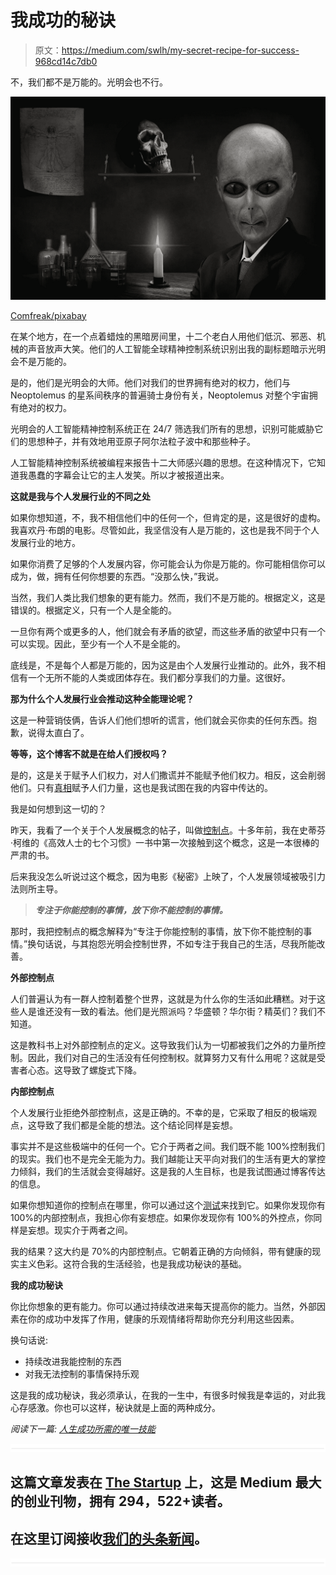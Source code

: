 # 我成功的秘诀

> 原文：<https://medium.com/swlh/my-secret-recipe-for-success-968cd14c7db0>

不，我们都不是万能的。光明会也不行。

![](img/8277b3662a7cf71c1a4bcb9aff575759.png)

[Comfreak/pixabay](https://pixabay.com/en/alien-reptilian-portrait-politician-560710/)

在某个地方，在一个点着蜡烛的黑暗房间里，十二个老白人用他们低沉、邪恶、机械的声音放声大笑。他们的人工智能全球精神控制系统识别出我的副标题暗示光明会不是万能的。

是的，他们是光明会的大师。他们对我们的世界拥有绝对的权力，他们与 Neoptolemus 的星系间秩序的普遍骑士身份有关，Neoptolemus 对整个宇宙拥有绝对的权力。

光明会的人工智能精神控制系统正在 24/7 筛选我们所有的思想，识别可能威胁它们的思想种子，并有效地用亚原子阿尔法粒子波中和那些种子。

人工智能精神控制系统被编程来报告十二大师感兴趣的思想。在这种情况下，它知道我愚蠢的字幕会让它的主人发笑。所以才被报道出来。

**这就是我与个人发展行业的不同之处**

如果你想知道，不，我不相信他们中的任何一个，但肯定的是，这是很好的虚构。我喜欢丹·布朗的电影。尽管如此，我坚信没有人是万能的，这也是我不同于个人发展行业的地方。

如果你消费了足够的个人发展内容，你可能会认为你是万能的。你可能相信你可以成为，做，拥有任何你想要的东西。“没那么快，”我说。

当然，我们人类比我们想象的更有能力。然而，我们不是万能的。根据定义，这是错误的。根据定义，只有一个人是全能的。

一旦你有两个或更多的人，他们就会有矛盾的欲望，而这些矛盾的欲望中只有一个可以实现。因此，至少有一个人不是全能的。

底线是，不是每个人都是万能的，因为这是由个人发展行业推动的。此外，我不相信有一个无所不能的人类或团体存在。我们都分享我们的力量。这很好。

**那为什么个人发展行业会推动这种全能理论呢？**

这是一种营销伎俩，告诉人们他们想听的谎言，他们就会买你卖的任何东西。抱歉，说得太直白了。

**等等，这个博客不就是在给人们授权吗？**

是的，这是关于赋予人们权力，对人们撒谎并不能赋予他们权力。相反，这会削弱他们。只有[真相](https://ideavisionaction.com/personal-development/the-only-skill-you-need-to-succeed-in-life/)赋予人们力量，这也是我试图在我的内容中传达的。

我是如何想到这一切的？

昨天，我看了一个关于个人发展概念的帖子，叫做[控制点](/@michaelzampiglia/your-locus-of-control-determines-your-success-58b99c76a880)。十多年前，我在史蒂芬·柯维的《高效人士的七个习惯》一书中第一次接触到这个概念，这是一本很棒的严肃的书。

后来我没怎么听说过这个概念，因为电影《秘密》上映了，个人发展领域被吸引力法则所主导。

> ***专注于你能控制的事情，放下你不能控制的事情。***

那时，我把控制点的概念解释为“专注于你能控制的事情，放下你不能控制的事情。”换句话说，与其抱怨光明会控制世界，不如专注于我自己的生活，尽我所能改善。

**外部控制点**

人们普遍认为有一群人控制着整个世界，这就是为什么你的生活如此糟糕。对于这些人是谁还没有一致的看法。他们是光照派吗？华盛顿？华尔街？精英们？我们不知道。

这是教科书上对外部控制点的定义。这导致我们认为一切都被我们之外的力量所控制。因此，我们对自己的生活没有任何控制权。就算努力又有什么用呢？这就是受害者心态。这导致了螺旋式下降。

**内部控制点**

个人发展行业拒绝外部控制点，这是正确的。不幸的是，它采取了相反的极端观点，这导致了我们都是全能的想法。这个结论同样是妄想。

事实并不是这些极端中的任何一个。它介于两者之间。我们既不能 100%控制我们的现实。我们也不是完全无能为力。我们越能让天平向对我们的生活有更大的掌控力倾斜，我们的生活就会变得越好。这是我的人生目标，也是我试图通过博客传达的信息。

如果你想知道你的控制点在哪里，你可以通过这个[测试](http://www.psych.uncc.edu/pagoolka/LC.html)来找到它。如果你发现你有 100%的内部控制点，我担心你有妄想症。如果你发现你有 100%的外控点，你同样是妄想。现实介于两者之间。

我的结果？这大约是 70%的内部控制点。它朝着正确的方向倾斜，带有健康的现实主义色彩。这符合我的生活经验，也是我成功秘诀的基础。

**我的成功秘诀**

你比你想象的更有能力。你可以通过持续改进来每天提高你的能力。当然，外部因素在你的成功中发挥了作用，健康的乐观情绪将帮助你充分利用这些因素。

换句话说:

*   持续改进我能控制的东西
*   对我无法控制的事情保持乐观

这是我的成功秘诀，我必须承认，在我的一生中，有很多时候我是幸运的，对此我心存感激。你也可以这样，秘诀就是上面的两种成分。

*阅读下一篇:* [*人生成功所需的唯一技能*](https://ideavisionaction.com/personal-development/the-only-skill-you-need-to-succeed-in-life/)

![](img/731acf26f5d44fdc58d99a6388fe935d.png)

## 这篇文章发表在 [The Startup](https://medium.com/swlh) 上，这是 Medium 最大的创业刊物，拥有 294，522+读者。

## 在这里订阅接收[我们的头条新闻](http://growthsupply.com/the-startup-newsletter/)。

![](img/731acf26f5d44fdc58d99a6388fe935d.png)